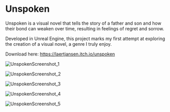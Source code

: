# Unspoken

Unspoken is a visual novel that tells the story of a father and son and how their bond can weaken over time, resulting in feelings of regret and sorrow.

Developed in Unreal Engine, this project marks my first attempt at exploring the creation of a visual novel, a genre I truly enjoy.

Download here: https://laertjansen.itch.io/unspoken


![UnspokenScreenshot_1](https://github.com/user-attachments/assets/fab99bd9-6569-4e7e-bd33-5f1008e64a8f)

![UnspokenScreenshot_2](https://github.com/user-attachments/assets/c55f3a30-0cf0-4fd1-910a-85d2de75b4cf)

![UnspokenScreenshot_3](https://github.com/user-attachments/assets/6fe25eb5-16ad-4686-8706-dadfa8394942)

![UnspokenScreenshot_4](https://github.com/user-attachments/assets/add94144-8346-4776-bd40-8514ea751489)

![UnspokenScreenshot_5](https://github.com/user-attachments/assets/7df1869c-1261-4cd4-9117-8d17d0cf25a0)
